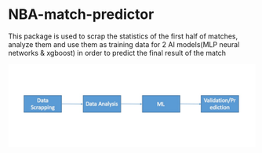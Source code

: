 # NBA-match-predictor

This package is used to scrap the statistics of the first half of matches, analyze them and use them as training data for 2 AI models(MLP neural networks & xgboost) in order to predict the final result of the match 

![This is an image](https://github.com/pickledim/NBA-match-predictor/blob/main/pipeline.jpeg)
